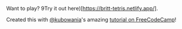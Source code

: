 Want to play? 9Try it out here)[https://britt-tetris.netlify.app/].

Created this with [@kubowania](https://github.com/kubowania)'s amazing [tutorial on FreeCodeCamp](https://www.freecodecamp.org/news/learn-javascript-by-creating-a-tetris-game/)!
